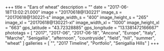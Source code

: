 +++
title = "Ears of wheat"
description = ""
date = "2017-06-18T13:02:21.000"
image = "20170618@130221"
image_s = "20170618@130221-s"
image_width_s = "400"
image_height_s = "265"
image_xl = "20170618@130221-xl"
image_width_xl = "1000"
image_height_xl = "663"
gps_latitude = "43.72328885"
gps_longitude = "13.1381472166667"
phototags = [ "2017", "2017-06", "2017-06-18", "Ancona", "Europe", "Italy", "Marche", "Senigallia", "afternoon", "countryside", "field", "hill", "summer", "wheat" ]
galleries = [ "", "2017 Timeline", "Portfolio", "Senigallia Hills" ]
+++
